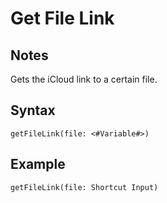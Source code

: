 # Get File Link

## Notes
Gets the iCloud link to a certain file.

## Syntax

```
getFileLink(file: <#Variable#>)
```

## Example
```
getFileLink(file: Shortcut Input)
```